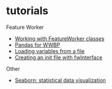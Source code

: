 # tutorials

Feature Worker
* [Working with FeatureWorker classes](http://wiki.wwbp.org/pmwiki.php/Tutorials/WorkingWithClasses)
* [Pandas for WWBP](http://wiki.wwbp.org/pmwiki.php/Tutorials/PandasForWWBP)
* [Loading variables from a file](http://wiki.wwbp.org/pmwiki.php/FwInterfaceDocumentation/FromFile)
* [Creating an init file with fwInterface](http://wiki.wwbp.org/pmwiki.php/FwInterfaceDocumentation/ToFile)

Other
* [Seaborn: statistical data visualization](https://stanford.edu/~mwaskom/software/seaborn/)

